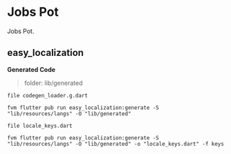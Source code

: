 # Jobs Pot

Jobs Pot.
## easy_localization
**Generated Code**

>folder: lib/generated

`file codegen_loader.g.dart`
```
fvm flutter pub run easy_localization:generate -S "lib/resources/langs" -O "lib/generated"
```

`file locale_keys.dart`
```
fvm flutter pub run easy_localization:generate -S "lib/resources/langs" -O "lib/generated" -o "locale_keys.dart" -f keys
```